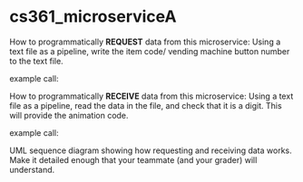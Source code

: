 # cs361_microserviceA

How to programmatically **REQUEST** data from this microservice:
Using a text file as a pipeline, write the item code/ vending machine button number to the text file.

example call:


How to programmatically **RECEIVE** data from this microservice:
Using a text file as a pipeline, read the data in the file, and check that it is a digit.  This will provide the animation code.

example call:

UML sequence diagram showing how requesting and receiving data works. Make it detailed enough that your teammate (and your grader) will understand.

